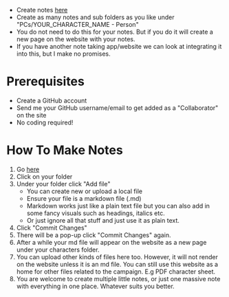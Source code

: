 - Create notes [here](https://github.com/BenWGee/dnd/tree/main/source/content/PCs/Davpos%20-%20Personal)
- Create as many notes and sub folders as you like under "PCs/YOUR_CHARACTER_NAME - Person"
- You do not need to do this for your notes. But if you do it will create a new page on the website with your notes. 
- If you have another note taking app/website we can look at integrating it into this, but I make no promises. 
# Prerequisites
- Create a GitHub account
- Send me your GitHub username/email to get added as a "Collaborator" on the site
- No coding required!
# How To Make Notes
1. Go [here](https://github.com/BenWGee/dnd/tree/main/source/content/PCs/Davpos%20-%20Personal)
2. Click on your folder
3. Under your folder click "Add file"
	- You can create new or upload a local file
	- Ensure your file is a markdown file (.md)
	- Markdown works just like a plain text file but you can also add in some fancy visuals such as headings, italics etc. 
	- Or just ignore all that stuff and just use it as plain text. 
4. Click "Commit Changes"
5. There will be a pop-up click "Commit Changes" again.
6. After a while your md file will appear on the website as a new page under your characters folder. 
7. You can upload other kinds of files here too. However, it will not render on the website unless it is an md file. You can still use this website as a home for other files related to the campaign. E.g PDF character sheet.
8. You are welcome to create multiple little notes, or just one massive note with everything in one place. Whatever suits you better. 